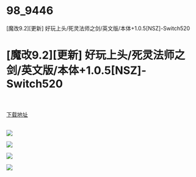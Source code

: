 # 98_9446
[魔改9.2][更新] 好玩上头/死灵法师之剑/英文版/本体+1.0.5[NSZ]-Switch520
# [魔改9.2][更新] 好玩上头/死灵法师之剑/英文版/本体+1.0.5[NSZ]-Switch520
 <br/></br>
[下载地址](https://www.switch520.cc/article/9446 "下载地址")
<br/></br>

<p><strong><img src="https://www.switch520.cc/muke_img/upload_art_editor_20210201-1_d6b4733ba60b0fb657f59935e4578315.jpg"></strong></p>
<p><strong><img src="https://www.switch520.cc/muke_img/upload_art_editor_20210201-1_8cb33c84143481efd38047bd8217bcb7.jpg"></strong></p>
<p><strong><img src="https://www.switch520.cc/muke_img/upload_art_editor_20210201-1_45a40cd9836e6a71ac76c390f1a3073e.jpg"></strong></p>
<p><strong><img src="https://www.switch520.cc/muke_img/upload_art_editor_20210201-1_bdbade928651b0c71d65844c3f54d209.jpg">&nbsp;</strong></p>
<p><strong>&nbsp;</strong></p>
